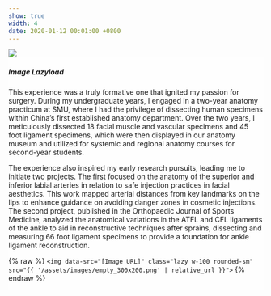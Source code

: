 ```yaml
---
show: true
width: 4
date: 2020-01-12 00:01:00 +0800
---
```

<div>
  <img data-src="{{ 'assets/images/covers/cover1.jpg' | relative_url }}" class="lazy w-100 rounded-sm" src="{{ '/assets/images/empty_300x200.png' | relative_url }}">

  <div class="card-img-overlay" style="overflow: scroll; background: rgb(255,255,255,0.8)">
    <h5 class="card-title">Image Lazyload</h5>
    <p class="card-text">
      This experience was a truly formative one that ignited my passion for surgery. During my undergraduate years, I engaged in a two-year anatomy practicum at SMU, where I had the privilege of dissecting human specimens within China’s first established anatomy department. Over the two years, I meticulously dissected 18 facial muscle and vascular specimens and 45 foot ligament specimens, which were then displayed in our anatomy museum and utilized for systemic and regional anatomy courses for second-year students.
    </p>
    <p class="card-text">
The experience also inspired my early research pursuits, leading me to initiate two projects. The first focused on the anatomy of the superior and inferior labial arteries in relation to safe injection practices in facial aesthetics. This work mapped arterial distances from key landmarks on the lips to enhance guidance on avoiding danger zones in cosmetic injections. The second project, published in the Orthopaedic Journal of Sports Medicine, analyzed the anatomical variations in the ATFL and CFL ligaments of the ankle to aid in reconstructive techniques after sprains, dissecting and measuring 66 foot ligament specimens to provide a foundation for ankle ligament reconstruction.
    </p>
    <p class="card-text">
      {% raw %}
      <code>&lt;img data-src=&quot;[Image URL]&quot; class=&quot;lazy w-100 rounded-sm&quot; src=&quot;{{ '/assets/images/empty_300x200.png' | relative_url }}&quot;&gt;</code>
      {% endraw %}
    </p>
  </div>
</div>
